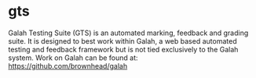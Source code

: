 gts
===

Galah Testing Suite (GTS) is an automated marking, feedback and grading suite.  It is designed to best work within Galah, a web based automated testing and feedback framework but is not tied exclusively to the Galah system.  Work on Galah can be found at: https://github.com/brownhead/galah